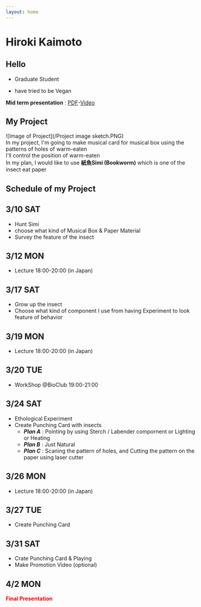 ```yaml
---
layout: home
---
```



# Hiroki Kaimoto 

## Hello

- Graduate Student

- have tried to be Vegan

**Mid term presentation** : [PDF](/BHA5_Mid_Term_Presentation_hiroki_PDF.pdf)-[Video](https://youtu.be/3Wg5OagyERs)

## My Project
![Image of Project](/Project image sketch.PNG)  
In my project, I'm going to make musical card for musical box using the patterns of holes of warm-eaten  
I'll control the position of warm-eaten  
In my plan, I would like to use **紙魚Simi (Bookworm)** which is one of the insect eat paper

## Schedule of my Project 
## 3/10 SAT
  - Hunt Simi
  - choose what kind of Musical Box & Paper Material
  - Survey the feature of the insect
## 3/12 MON
  - Lecture 18:00-20:00 (in Japan)  
## 3/17 SAT
 - Grow up the insect
 - Choose what kind of component I use from having Experiment to look feature of behavior  
## 3/19 MON
  - Lecture 18:00-20:00 (in Japan)  
## 3/20 TUE
  - WorkShop @BioClub 19:00-21:00  
## 3/24 SAT
 - Ethological Experiment 
 - Create Punching Card with insects   
    - ***Plan A*** : Pointing by using Sterch / Labender compornent or Lighting or Heating 
    - ***Plan B*** : Just Natural
    - ***Plan C*** : Scaning the pattern of holes, and Cutting the pattern on the paper using laser cutter  
## 3/26 MON
 - Lecture 18:00-20:00 (in Japan)  
## 3/27 TUE
 - Create Punching Card  
## 3/31 SAT
 - Crate Punching Card & Playing
 - Make Promotion Video (optional)  
## 4/2 MON
  <font color = "Red">**Final Presentation**</font>
